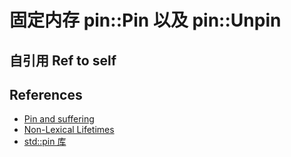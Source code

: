 # 固定内存 pin::Pin 以及 pin::Unpin

## 自引用 Ref to self

## References

- [Pin and suffering](https://fasterthanli.me/articles/pin-and-suffering)
- [Non-Lexical Lifetimes](https://rust-lang.github.io/rfcs/2094-nll.html)
- [std::pin 库](https://doc.rust-lang.org/std/pin/index.html)